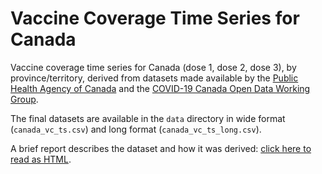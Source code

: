 # Vaccine Coverage Time Series for Canada

Vaccine coverage time series for Canada (dose 1, dose 2, dose 3), by province/territory, derived from datasets made available by the [Public Health Agency of Canada](https://health-infobase.canada.ca/covid-19/vaccination-coverage/) and the [COVID-19 Canada Open Data Working Group](https://github.com/ccodwg/Covid19Canada).

The final datasets are available in the `data` directory in wide format (`canada_vc_ts.csv`) and long format (`canada_vc_ts_long.csv`).

A brief report describes the dataset and how it was derived: [click here to read as HTML](https://jeanpaulrsoucy.github.io/canada-covid-vaccine-coverage/canada_vc_ts.html).

